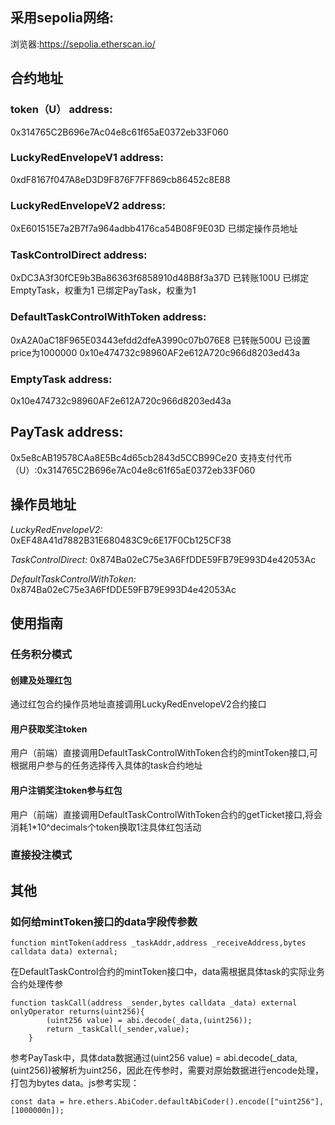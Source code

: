 ## 采用sepolia网络:
浏览器:https://sepolia.etherscan.io/

## 合约地址
### token（U） address:
0x314765C2B696e7Ac04e8c61f65aE0372eb33F060

### LuckyRedEnvelopeV1 address:
0xdF8167f047A8eD3D9F876F7FF869cb86452c8E88

### LuckyRedEnvelopeV2 address:
0xE601515E7a2B7f7a964adbb4176ca54B08F9E03D
已绑定操作员地址

### TaskControlDirect address:
0xDC3A3f30fCE9b3Ba86363f6858910d48B8f3a37D
已转账100U
已绑定EmptyTask，权重为1
已绑定PayTask，权重为1

### DefaultTaskControlWithToken address:
0xA2A0aC18F965E03443efdd2dfeA3990c07b076E8
已转账500U
已设置price为1000000
0x10e474732c98960AF2e612A720c966d8203ed43a


### EmptyTask address:
0x10e474732c98960AF2e612A720c966d8203ed43a

## PayTask address:
0x5e8cAB19578CAa8E5Bc4d65cb2843d5CCB99Ce20
支持支付代币（U）:0x314765C2B696e7Ac04e8c61f65aE0372eb33F060



## 操作员地址
*LuckyRedEnvelopeV2:*
0xEF48A41d7882B31E680483C9c6E17F0Cb125CF38

*TaskControlDirect:*
0x874Ba02eC75e3A6FfDDE59FB79E993D4e42053Ac

*DefaultTaskControlWithToken:*
0x874Ba02eC75e3A6FfDDE59FB79E993D4e42053Ac


## 使用指南
### 任务积分模式
#### 创建及处理红包
通过红包合约操作员地址直接调用LuckyRedEnvelopeV2合约接口

#### 用户获取奖注token
用户（前端）直接调用DefaultTaskControlWithToken合约的mintToken接口,可根据用户参与的任务选择传入具体的task合约地址

#### 用户注销奖注token参与红包
用户（前端）直接调用DefaultTaskControlWithToken合约的getTicket接口,将会消耗1*10^decimals个token换取1注具体红包活动

### 直接投注模式

## 其他
### 如何给mintToken接口的data字段传参数
```
function mintToken(address _taskAddr,address _receiveAddress,bytes calldata data) external;
```
在DefaultTaskControl合约的mintToken接口中，data需根据具体task的实际业务合约处理传参
```
function taskCall(address _sender,bytes calldata _data) external  onlyOperator returns(uint256){
        (uint256 value) = abi.decode(_data,(uint256));
        return _taskCall(_sender,value);
    }
```
参考PayTask中，具体data数据通过(uint256 value) = abi.decode(_data,(uint256))被解析为uint256，因此在传参时，需要对原始数据进行encode处理，打包为bytes data。js参考实现：
```
const data = hre.ethers.AbiCoder.defaultAbiCoder().encode(["uint256"],[1000000n]);
```